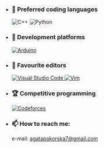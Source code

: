 - ### 🌌 **Preferred coding languages**
    ![C++](https://img.shields.io/badge/C++-blue?logo=cplusplus)
    ![Python](https://img.shields.io/badge/Python-fdd726?logo=python)

- ### 👾 **Development platforms**
    <a href="https://www.arduino.cc/"> ![Arduino](https://img.shields.io/badge/Arduino-white?logo=arduino) </a>

- ### 📝 **Favourite editors**
    <a href="https://code.visualstudio.com/"> ![Visual Studio Code](https://img.shields.io/badge/Visual_Studio_Code-2c2c32?logo=visualstudiocode&logoColor=007acc) </a>
    <a href="https://www.vim.org/"> ![Vim](https://img.shields.io/badge/Vim-019733?logo=vim) </a>

- ### 🏆 **Competitive programming**
    <a href="https://codeforces.com/profile/gagata"> ![Codeforces](https://img.shields.io/badge/Codeforces-grey?logo=codeforces) </a>

- ### 📫 **How to reach me:**
    e-mail: agatapokorska7@gmail.com

<!--

Here are some ideas to get you started:

- 🔭 I’m currently working on ...
- 🌱 I’m currently learning ...
- 👯 I’m looking to collaborate on ...
- 🤔 I’m looking for help with ...
- 💬 Ask me about ...
- 📫 How to reach me: ...
- 😄 Pronouns: ...
- ⚡ Fun fact: ...
-->
